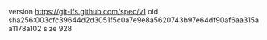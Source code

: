 version https://git-lfs.github.com/spec/v1
oid sha256:003cfc39644d2d3051f5c0a7e9e8a5620743b97e64df90af6aa315aa1178a102
size 928
